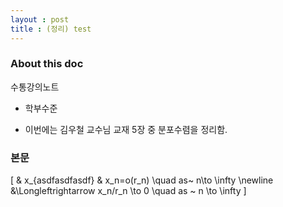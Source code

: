 ```yaml
---
layout : post 
title : (정리) test
---
```


### About this doc

수통강의노트

- 학부수준 

- 이번에는 김우철 교수님 교재 5장 중 분포수렴을 정리함. 

### 본문 

\[
& x_{asdfasdfasdf}
& x_n=o(r_n) \quad as~  n\to \infty \newline
&\Longleftrightarrow x_n/r_n \to 0 \quad as ~ n \to \infty
\]
